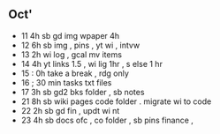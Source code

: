 

## Oct'
* 11  4h sb gd img wpaper 4h
* 12  6h sb img , pins , yt wi , intvw 
* 13  2h  wi log , gcal mv items
* 14  4h yt links 1.5 , wi lig 1hr , s else 1 hr
* 15 : 0h take a break , rdg only 
* 16 ; 30 min tasks txt files
* 17 3h sb gd2 bks folder , sb notes
* 21 8h sb wiki pages code folder . migrate wi to code 
* 22 2h  sb gd fin , updt wi nt
* 23  4h sb docs  ofc , co folder , sb pins finance , 
